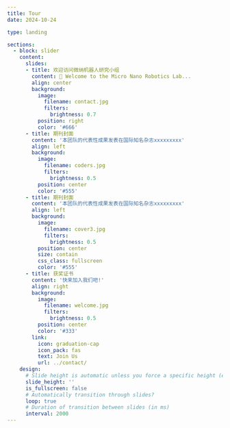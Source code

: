 ```yaml
---
title: Tour
date: 2024-10-24

type: landing

sections:
  - block: slider
    content:
      slides:
      - title: 欢迎访问微纳机器人研究小组
        content: 👋 Welcome to the Micro Nano Robotics Lab...
        align: center
        background:
          image:
            filename: contact.jpg
            filters:
              brightness: 0.7
          position: right
          color: '#666'
      - title: 期刊封面
        content: '本团队的代表性成果发表在国际知名杂志xxxxxxxxx'
        align: left
        background:
          image:
            filename: coders.jpg
            filters:
              brightness: 0.5
          position: center
          color: '#555'
      - title: 期刊封面
        content: '本团队的代表性成果发表在国际知名杂志xxxxxxxxx'
        align: left
        background:
          image:
            filename: cover3.jpg
            filters:
              brightness: 0.5
          position: center
          size: contain
          css_class: fullscreen
          color: '#555'
      - title: 获奖证书
        content: '快来加入我们吧!'
        align: right
        background:
          image:
            filename: welcome.jpg
            filters:
              brightness: 0.5
          position: center
          color: '#333'
        link:
          icon: graduation-cap
          icon_pack: fas
          text: Join Us
          url: ../contact/
    design:
      # Slide height is automatic unless you force a specific height (e.g. '400px')
      slide_height: ''
      is_fullscreen: false
      # Automatically transition through slides?
      loop: true
      # Duration of transition between slides (in ms)
      interval: 2000
---
```

